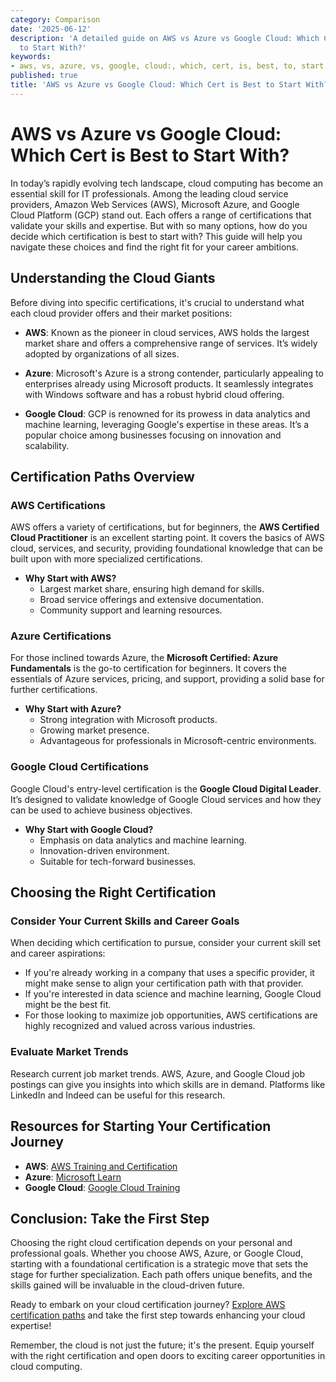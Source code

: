 ```yaml
---
category: Comparison
date: '2025-06-12'
description: 'A detailed guide on AWS vs Azure vs Google Cloud: Which Cert is Best
  to Start With?'
keywords:
- aws, vs, azure, vs, google, cloud:, which, cert, is, best, to, start, with?
published: true
title: 'AWS vs Azure vs Google Cloud: Which Cert is Best to Start With?'
---
```


# AWS vs Azure vs Google Cloud: Which Cert is Best to Start With?

In today’s rapidly evolving tech landscape, cloud computing has become an essential skill for IT professionals. Among the leading cloud service providers, Amazon Web Services (AWS), Microsoft Azure, and Google Cloud Platform (GCP) stand out. Each offers a range of certifications that validate your skills and expertise. But with so many options, how do you decide which certification is best to start with? This guide will help you navigate these choices and find the right fit for your career ambitions.

## Understanding the Cloud Giants

Before diving into specific certifications, it's crucial to understand what each cloud provider offers and their market positions:

- **AWS**: Known as the pioneer in cloud services, AWS holds the largest market share and offers a comprehensive range of services. It’s widely adopted by organizations of all sizes.
  
- **Azure**: Microsoft's Azure is a strong contender, particularly appealing to enterprises already using Microsoft products. It seamlessly integrates with Windows software and has a robust hybrid cloud offering.
  
- **Google Cloud**: GCP is renowned for its prowess in data analytics and machine learning, leveraging Google's expertise in these areas. It’s a popular choice among businesses focusing on innovation and scalability.

## Certification Paths Overview

### AWS Certifications

AWS offers a variety of certifications, but for beginners, the **AWS Certified Cloud Practitioner** is an excellent starting point. It covers the basics of AWS cloud, services, and security, providing foundational knowledge that can be built upon with more specialized certifications.

- **Why Start with AWS?**
  - Largest market share, ensuring high demand for skills.
  - Broad service offerings and extensive documentation.
  - Community support and learning resources.

### Azure Certifications

For those inclined towards Azure, the **Microsoft Certified: Azure Fundamentals** is the go-to certification for beginners. It covers the essentials of Azure services, pricing, and support, providing a solid base for further certifications.

- **Why Start with Azure?**
  - Strong integration with Microsoft products.
  - Growing market presence.
  - Advantageous for professionals in Microsoft-centric environments.

### Google Cloud Certifications

Google Cloud's entry-level certification is the **Google Cloud Digital Leader**. It’s designed to validate knowledge of Google Cloud services and how they can be used to achieve business objectives.

- **Why Start with Google Cloud?**
  - Emphasis on data analytics and machine learning.
  - Innovation-driven environment.
  - Suitable for tech-forward businesses.

## Choosing the Right Certification

### Consider Your Current Skills and Career Goals

When deciding which certification to pursue, consider your current skill set and career aspirations:

- If you're already working in a company that uses a specific provider, it might make sense to align your certification path with that provider.
- If you're interested in data science and machine learning, Google Cloud might be the best fit.
- For those looking to maximize job opportunities, AWS certifications are highly recognized and valued across various industries.

### Evaluate Market Trends

Research current job market trends. AWS, Azure, and Google Cloud job postings can give you insights into which skills are in demand. Platforms like LinkedIn and Indeed can be useful for this research.

## Resources for Starting Your Certification Journey

- **AWS**: [AWS Training and Certification](https://aws.amazon.com/training/)
- **Azure**: [Microsoft Learn](https://docs.microsoft.com/en-us/learn/azure/)
- **Google Cloud**: [Google Cloud Training](https://cloud.google.com/training)

## Conclusion: Take the First Step

Choosing the right cloud certification depends on your personal and professional goals. Whether you choose AWS, Azure, or Google Cloud, starting with a foundational certification is a strategic move that sets the stage for further specialization. Each path offers unique benefits, and the skills gained will be invaluable in the cloud-driven future.

Ready to embark on your cloud certification journey? [Explore AWS certification paths](https://aws.amazon.com/certification/certification-prep/) and take the first step towards enhancing your cloud expertise!

Remember, the cloud is not just the future; it's the present. Equip yourself with the right certification and open doors to exciting career opportunities in cloud computing.